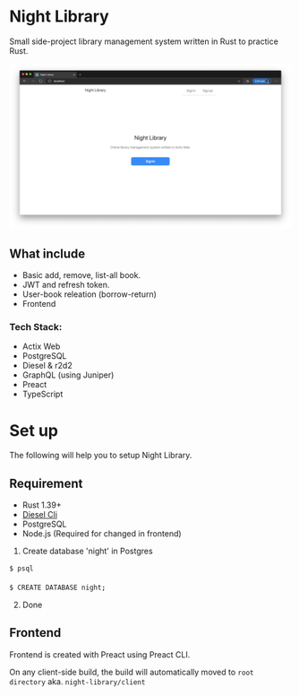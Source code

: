 # Night Library
Small side-project library management system written in Rust to practice Rust.

![Preview](https://raw.githubusercontent.com/SaltyAom/night-library/master/client/assets/preview.png)

## What include
* Basic add, remove, list-all book.
* JWT and refresh token.
* User-book releation (borrow-return)
* Frontend

### Tech Stack:
* Actix Web
* PostgreSQL
* Diesel & r2d2
* GraphQL (using Juniper)
* Preact
* TypeScript

# Set up
The following will help you to setup Night Library.

## Requirement
* Rust 1.39+
* [Diesel Cli](https://github.com/diesel-rs/diesel/tree/master/diesel_cli#installation)
* PostgreSQL
* Node.js (Required for changed in frontend)

1. Create database 'night' in Postgres
```bash
$ psql

$ CREATE DATABASE night;
```

2. Done

## Frontend
Frontend is created with Preact using Preact CLI.

On any client-side build, the build will automatically moved to `root directory` aka. `night-library/client`